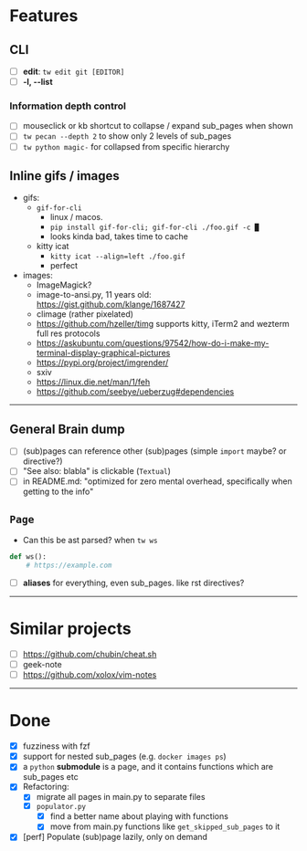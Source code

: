 # Features

## CLI

- [ ] **edit**: `tw edit git [EDITOR]`
- [ ] **-l, --list**

### Information depth control

- [ ] mouseclick or kb shortcut to collapse / expand sub_pages when shown
- [ ] `tw pecan --depth 2` to show only 2 levels of sub_pages
- [ ] `tw python magic-` for collapsed from specific hierarchy

## Inline gifs / images

- gifs:
    - `gif-for-cli`
        - linux / macos.
        - `pip install gif-for-cli; gif-for-cli ./foo.gif -c █`
        - looks kinda bad, takes time to cache
    - kitty icat
        - `kitty icat --align=left ./foo.gif`
        - perfect
- images:
    - ImageMagick?
    - image-to-ansi.py, 11 years old: https://gist.github.com/klange/1687427
    - climage (rather pixelated)
    - https://github.com/hzeller/timg supports kitty, iTerm2 and wezterm full res protocols
    - https://askubuntu.com/questions/97542/how-do-i-make-my-terminal-display-graphical-pictures
    - https://pypi.org/project/imgrender/
    - sxiv
    - https://linux.die.net/man/1/feh
    - https://github.com/seebye/ueberzug#dependencies

---

## General Brain dump

- [ ] (sub)pages can reference other (sub)pages (simple `import` maybe? or directive?)
- [ ] "See also: blabla" is clickable (`Textual`)
- [ ] in README.md: "optimized for zero mental overhead, specifically when getting to the info"

## `Page`

- Can this be ast parsed? when `tw ws`

```python
def ws():
    # https://example.com
```

- [ ] **aliases** for everything, even sub_pages. like rst directives?

---

# Similar projects

- [ ] https://github.com/chubin/cheat.sh
- [ ] geek-note
- [ ] https://github.com/xolox/vim-notes

---

# Done

- [x] fuzziness with fzf
- [x] support for nested sub_pages (e.g. `docker images ps`)
- [x] a `python` **submodule** is a page, and it contains functions which are sub_pages etc
- [x] Refactoring:
    - [x] migrate all pages in main.py to separate files
    - [x] `populator.py`
        - [x] find a better name about playing with functions
        - [x] move from main.py functions like `get_skipped_sub_pages` to it
- [x] [perf] Populate (sub)page lazily, only on demand